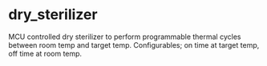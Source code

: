 # dry_sterilizer
MCU controlled dry sterilizer to perform programmable thermal cycles between room temp and target temp. Configurables; on time at target temp, off time at room temp.

